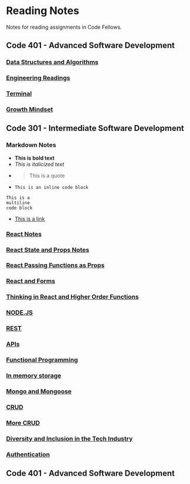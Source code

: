 # Reading Notes

Notes for reading assignments in Code Fellows.

## Code 401 - Advanced Software Development

### [Data Structures and Algorithms](data-structures-and-algorithms.md)

### [Engineering Readings](engineering-readings.md)

### [Terminal](terminal.md)

### [Growth Mindset](growth-mindset.md)

## Code 301 - Intermediate Software Development

### Markdown Notes

- **This is bold text**
- *This is italicized text*
- > This is a quote
- `This is an inline code block`
```
This is a 
multiline 
code block
```
- [This is a link](https://github.com/brandenge)

### [React Notes](react.md)

### [React State and Props Notes](react-state-and-props.md)

### [React Passing Functions as Props](react-passing-functions-as-props.md)

### [React and Forms](react-and-forms.md)

### [Thinking in React and Higher Order Functions](https://github.com/brandenge/reading-notes/blob/main/thinking-in-react-and-higher-order-functions.md)

### [NODE.JS](nodejs.md)

### [REST](rest.md)

### [APIs](api.md)

### [Functional Programming](functional-programming.md)

### [In memory storage](memory-storage.md)

### [Mongo and Mongoose](mongo.md)

### [CRUD](crud.md)

### [More CRUD](more-crud.md)

### [Diversity and Inclusion in the Tech Industry](diversity.md)

### [Authentication](authentication.md)

## Code 401 - Advanced Software Development
